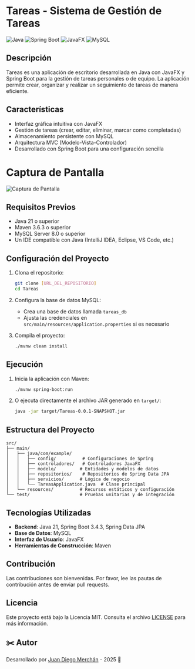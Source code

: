 # Tareas - Sistema de Gestión de Tareas

![Java](https://img.shields.io/badge/java-%23ED8B00.svg?style=for-the-badge&logo=openjdk&logoColor=white)
![Spring Boot](https://img.shields.io/badge/Spring_Boot-6DB33F?style=for-the-badge&logo=spring&logoColor=white)
![JavaFX](https://img.shields.io/badge/JavaFX-ED8B00?style=for-the-badge&logo=openjdk&logoColor=white)
![MySQL](https://img.shields.io/badge/mysql-%2300f.svg?style=for-the-badge&logo=mysql&logoColor=white)

## Descripción

Tareas es una aplicación de escritorio desarrollada en Java con JavaFX y Spring Boot para la gestión de tareas personales o de equipo. La aplicación permite crear, organizar y realizar un seguimiento de tareas de manera eficiente.

## Características

- Interfaz gráfica intuitiva con JavaFX
- Gestión de tareas (crear, editar, eliminar, marcar como completadas)
- Almacenamiento persistente con MySQL
- Arquitectura MVC (Modelo-Vista-Controlador)
- Desarrollado con Spring Boot para una configuración sencilla

# Captura de Pantalla

![Captura de Pantalla](/screenshots/consola.png)




## Requisitos Previos

- Java 21 o superior
- Maven 3.6.3 o superior
- MySQL Server 8.0 o superior
- Un IDE compatible con Java (IntelliJ IDEA, Eclipse, VS Code, etc.)

## Configuración del Proyecto

1. Clona el repositorio:
   ```bash
   git clone [URL_DEL_REPOSITORIO]
   cd Tareas
   ```

2. Configura la base de datos MySQL:
   - Crea una base de datos llamada `tareas_db`
   - Ajusta las credenciales en `src/main/resources/application.properties` si es necesario

3. Compila el proyecto:
   ```bash
   ./mvnw clean install
   ```

## Ejecución

1. Inicia la aplicación con Maven:
   ```bash
   ./mvnw spring-boot:run
   ```

2. O ejecuta directamente el archivo JAR generado en `target/`:
   ```bash
   java -jar target/Tareas-0.0.1-SNAPSHOT.jar
   ```

## Estructura del Proyecto

```
src/
├── main/
│   ├── java/com/example/
│   │   ├── config/          # Configuraciones de Spring
│   │   ├── controladores/   # Controladores JavaFX
│   │   ├── modelo/         # Entidades y modelos de datos
│   │   ├── repositorios/    # Repositorios de Spring Data JPA
│   │   ├── servicios/      # Lógica de negocio
│   │   └── TareasApplication.java  # Clase principal
│   └── resources/          # Recursos estáticos y configuración
└── test/                   # Pruebas unitarias y de integración
```

## Tecnologías Utilizadas

- **Backend**: Java 21, Spring Boot 3.4.3, Spring Data JPA
- **Base de Datos**: MySQL
- **Interfaz de Usuario**: JavaFX
- **Herramientas de Construcción**: Maven

## Contribución

Las contribuciones son bienvenidas. Por favor, lee las pautas de contribución antes de enviar pull requests.

## Licencia

Este proyecto está bajo la Licencia MIT. Consulta el archivo [LICENSE](LICENSE) para más información.


## ✂️ Autor

Desarrollado por [Juan Diego Merchán](https://github.com/Juandmj82) - 2025 🚀
